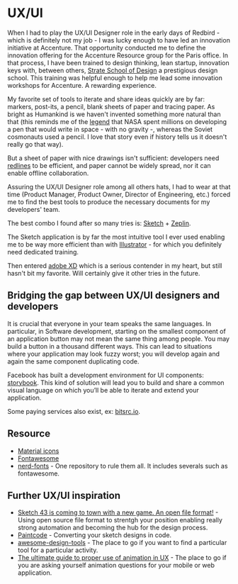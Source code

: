 # UX/UI

When I had to play the UX/UI Designer role in the early days of Redbird - which is definitely not my job - I was lucky enough to have led an innovation initiative at Accenture. That opportunity conducted me to define the innovation offering for the Accenture Resource group for the Paris office. In that process, I have been trained to design thinking, lean startup, innovation keys with, between others, [Strate School of Design](https://en.wikipedia.org/wiki/Strate_School_of_Design) a prestigious design school. This training was helpful enough to help me lead some innovation workshops for Accenture. A rewarding experience.

My favorite set of tools to iterate and share ideas quickly are by far: markers, post-its, a pencil, blank sheets of paper and tracing paper. As bright as Humankind is we haven't invented something more natural than that (this reminds me of the [legend](https://www.scientificamerican.com/article/fact-or-fiction-nasa-spen/) that NASA spent millions on developing a pen that would write in space - with no gravity -, whereas the Soviet cosmonauts used a pencil. I love that story even if history tells us it doesn't really go that way).

But a sheet of paper with nice drawings isn't sufficient: developers need [redlines](https://www.uxbeginner.com/glossary/redlining/) to be efficient, and paper cannot be widely spread, nor it can enable offline collaboration.

Assuring the UX/UI Designer role among all others hats, I had to wear at that time (Product Manager, Product Owner, Director of Engineering, etc.) forced me to find the best tools to produce the necessary documents for my developers' team.

The best combo I found after so many tries is: [Sketch](https://www.sketchapp.com/) + [Zeplin](https://zeplin.io/).

The Sketch application is by far the most intuitive tool I ever used enabling me to be way more efficient than with [Illustrator](https://www.adobe.com/fr/products/illustrator.html) - for which you definitely need dedicated training.

Then entered [adobe XD](https://www.adobe.com/products/xd.html) which is a serious contender in my heart, but still hasn't bit my favorite. Will certainly give it other tries in the future.

## Bridging the gap between UX/UI designers and developers

It is crucial that everyone in your team speaks the same languages. In particular, in Software development, starting on the smallest component of an application button may not mean the same thing among people. You may build a button in a thousand different ways. This can lead to situations where your application may look fuzzy worst; you will develop again and again the same component duplicating code.

Facebook has built a development environment for UI components: [storybook](https://github.com/storybooks/storybook). This kind of solution will lead you to build and share a common visual language on which you’ll be able to iterate and extend your application.

Some paying services also exist, ex: [bitsrc.io](https://bitsrc.io/).

## Resource

* [Material icons](https://material.io/tools/icons/)
* [Fontawesome](https://github.com/FortAwesome/Font-Awesome)
* [nerd-fonts](https://github.com/ryanoasis/nerd-fonts) - One repository to rule them all. It includes severals such as fontawesome.

## Further UX/UI inspiration

* [Sketch 43 is coming to town with a new game. An open file format!](https://medium.com/sketch-app-sources/sketch-43-is-coming-to-town-with-a-new-game-an-open-file-format-ae62e7e7c223) - Using open source file format to strentgh your position enabling really strong automation and becoming the hub for the design process.
* [Paintcode](https://www.paintcodeapp.com/sketch) - Converting your sketch designs in code.
* [awesome-design-tools](https://github.com/LisaDziuba/Awesome-Design-Tools) - The place to go if you want to find a particular tool for a particular activity.
* [The ultimate guide to proper use of animation in UX](https://uxdesign.cc/the-ultimate-guide-to-proper-use-of-animation-in-ux-10bd98614fa9) - The place to go if you are asking yourself animation questions for your mobile or web application.